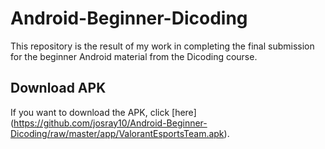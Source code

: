 # Android-Beginner-Dicoding
This repository is the result of my work in completing the final submission for the beginner Android material from the Dicoding course.

## Download APK
If you want to download the APK, click [here] (https://github.com/josray10/Android-Beginner-Dicoding/raw/master/app/ValorantEsportsTeam.apk).
